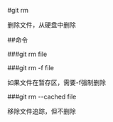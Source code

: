 #git rm

删除文件，从硬盘中删除

##命令

###git rm file

###git rm -f file

如果文件在暂存区，需要-f强制删除

###git rm --cached file

移除文件追踪，但不删除
